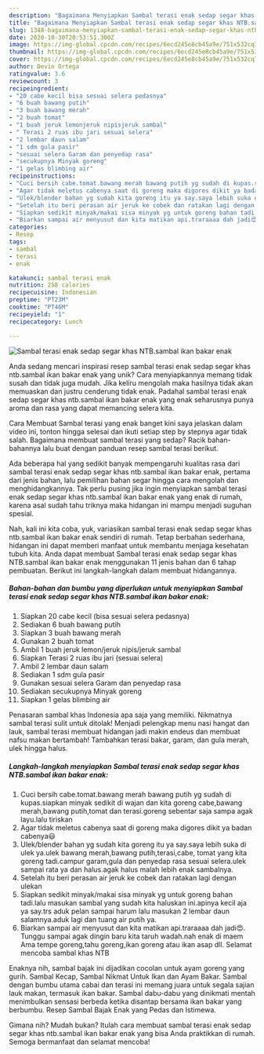 ```yaml
---
description: "Bagaimana Menyiapkan Sambal terasi enak sedap segar khas NTB.sambal ikan bakar enak Anti Gagal"
title: "Bagaimana Menyiapkan Sambal terasi enak sedap segar khas NTB.sambal ikan bakar enak Anti Gagal"
slug: 1348-bagaimana-menyiapkan-sambal-terasi-enak-sedap-segar-khas-ntbsambal-ikan-bakar-enak-anti-gagal
date: 2020-10-30T20:53:51.300Z
image: https://img-global.cpcdn.com/recipes/6ecd245e8cb45a9e/751x532cq70/sambal-terasi-enak-sedap-segar-khas-ntbsambal-ikan-bakar-enak-foto-resep-utama.jpg
thumbnail: https://img-global.cpcdn.com/recipes/6ecd245e8cb45a9e/751x532cq70/sambal-terasi-enak-sedap-segar-khas-ntbsambal-ikan-bakar-enak-foto-resep-utama.jpg
cover: https://img-global.cpcdn.com/recipes/6ecd245e8cb45a9e/751x532cq70/sambal-terasi-enak-sedap-segar-khas-ntbsambal-ikan-bakar-enak-foto-resep-utama.jpg
author: Devin Ortega
ratingvalue: 3.6
reviewcount: 3
recipeingredient:
- "20 cabe kecil bisa sesuai selera pedasnya"
- "6 buah bawang putih"
- "3 buah bawang merah"
- "2 buah tomat"
- "1 buah jeruk lemonjeruk nipisjeruk sambal"
- " Terasi 2 ruas ibu jari sesuai selera"
- "2 lembar daun salam"
- "1 sdm gula pasir"
- "sesuai selera Garam dan penyedap rasa"
- "secukupnya Minyak goreng"
- "1 gelas blimbing air"
recipeinstructions:
- "Cuci bersih cabe.tomat.bawang merah bawang putih yg sudah di kupas.siapkan minyak sedikit di wajan dan kita goreng cabe,bawang merah,bawang putih,tomat dan terasi.goreng sebentar saja sampa agak layu.lalu tiriskan"
- "Agar tidak meletus cabenya saat di goreng maka digores dikit ya badan cabenya😃"
- "Ulek/blender bahan yg sudah kita goreng itu ya say.saya lebih suka di ulek ya.ulek bawang merah,bawang putih,terasi,cabe, tomat yang kita goreng tadi.campur garam,gula dan penyedap rasa sesuai selera.ulek sampai rata ya dan halus.agak halus malah lebih enak sambalnya."
- "Setelah itu beri perasan air jeruk ke cobek dan ratakan lagi dengan ulekan"
- "Siapkan sedikit minyak/makai sisa minyak yg untuk goreng bahan tadi.lalu masukan sambal yang sudah kita haluskan ini.apinya kecil aja ya say.trs aduk pelan sampai harum lalu masukan 2 lembar daun salamnya.aduk lagi dan tuang air putih ya."
- "Biarkan sampai air menyusut dan kita matikan api.traraaaa dah jadi😍. Tunggu sampai agak dingin baru kita taruh wadah.nah enak di maem Ama tempe goreng,tahu goreng,ikan goreng atau ikan asap dll. Selamat mencoba sambal khas NTB"
categories:
- Resep
tags:
- sambal
- terasi
- enak

katakunci: sambal terasi enak 
nutrition: 258 calories
recipecuisine: Indonesian
preptime: "PT23M"
cooktime: "PT46M"
recipeyield: "1"
recipecategory: Lunch

---
```



![Sambal terasi enak sedap segar khas NTB.sambal ikan bakar enak](https://img-global.cpcdn.com/recipes/6ecd245e8cb45a9e/751x532cq70/sambal-terasi-enak-sedap-segar-khas-ntbsambal-ikan-bakar-enak-foto-resep-utama.jpg)

Anda sedang mencari inspirasi resep sambal terasi enak sedap segar khas ntb.sambal ikan bakar enak yang unik? Cara menyiapkannya memang tidak susah dan tidak juga mudah. Jika keliru mengolah maka hasilnya tidak akan memuaskan dan justru cenderung tidak enak. Padahal sambal terasi enak sedap segar khas ntb.sambal ikan bakar enak yang enak seharusnya punya aroma dan rasa yang dapat memancing selera kita.

Cara Membuat Sambal terasi yang enak banget kini saya jelaskan dalam video ini, tonton hingga selesai dan ikuti setiap step by stepnya agar tidak salah. Bagaimana membuat sambal terasi yang sedap? Racik bahan-bahannya lalu buat dengan panduan resep sambal terasi berikut.

Ada beberapa hal yang sedikit banyak mempengaruhi kualitas rasa dari sambal terasi enak sedap segar khas ntb.sambal ikan bakar enak, pertama dari jenis bahan, lalu pemilihan bahan segar hingga cara mengolah dan menghidangkannya. Tak perlu pusing jika ingin menyiapkan sambal terasi enak sedap segar khas ntb.sambal ikan bakar enak yang enak di rumah, karena asal sudah tahu triknya maka hidangan ini mampu menjadi suguhan spesial.


Nah, kali ini kita coba, yuk, variasikan sambal terasi enak sedap segar khas ntb.sambal ikan bakar enak sendiri di rumah. Tetap berbahan sederhana, hidangan ini dapat memberi manfaat untuk membantu menjaga kesehatan tubuh kita. Anda dapat membuat Sambal terasi enak sedap segar khas NTB.sambal ikan bakar enak menggunakan 11 jenis bahan dan 6 tahap pembuatan. Berikut ini langkah-langkah dalam membuat hidangannya.

<!--inarticleads1-->

##### Bahan-bahan dan bumbu yang diperlukan untuk menyiapkan Sambal terasi enak sedap segar khas NTB.sambal ikan bakar enak:

1. Siapkan 20 cabe kecil (bisa sesuai selera pedasnya)
1. Sediakan 6 buah bawang putih
1. Siapkan 3 buah bawang merah
1. Gunakan 2 buah tomat
1. Ambil 1 buah jeruk lemon/jeruk nipis/jeruk sambal
1. Siapkan  Terasi 2 ruas ibu jari (sesuai selera)
1. Ambil 2 lembar daun salam
1. Sediakan 1 sdm gula pasir
1. Gunakan sesuai selera Garam dan penyedap rasa
1. Sediakan secukupnya Minyak goreng
1. Siapkan 1 gelas blimbing air


Penasaran sambal khas Indonesia apa saja yang memiliki. Nikmatnya sambal terasi sulit untuk ditolak! Menjadi pelengkap menu nasi hangat dan lauk, sambal terasi membuat hidangan jadi makin endeus dan membuat nafsu makan bertambah! Tambahkan terasi bakar, garam, dan gula merah, ulek hingga halus. 

<!--inarticleads2-->

##### Langkah-langkah menyiapkan Sambal terasi enak sedap segar khas NTB.sambal ikan bakar enak:

1. Cuci bersih cabe.tomat.bawang merah bawang putih yg sudah di kupas.siapkan minyak sedikit di wajan dan kita goreng cabe,bawang merah,bawang putih,tomat dan terasi.goreng sebentar saja sampa agak layu.lalu tiriskan
1. Agar tidak meletus cabenya saat di goreng maka digores dikit ya badan cabenya😃
1. Ulek/blender bahan yg sudah kita goreng itu ya say.saya lebih suka di ulek ya.ulek bawang merah,bawang putih,terasi,cabe, tomat yang kita goreng tadi.campur garam,gula dan penyedap rasa sesuai selera.ulek sampai rata ya dan halus.agak halus malah lebih enak sambalnya.
1. Setelah itu beri perasan air jeruk ke cobek dan ratakan lagi dengan ulekan
1. Siapkan sedikit minyak/makai sisa minyak yg untuk goreng bahan tadi.lalu masukan sambal yang sudah kita haluskan ini.apinya kecil aja ya say.trs aduk pelan sampai harum lalu masukan 2 lembar daun salamnya.aduk lagi dan tuang air putih ya.
1. Biarkan sampai air menyusut dan kita matikan api.traraaaa dah jadi😍. Tunggu sampai agak dingin baru kita taruh wadah.nah enak di maem Ama tempe goreng,tahu goreng,ikan goreng atau ikan asap dll. Selamat mencoba sambal khas NTB


Enaknya nih, sambal bajak ini dijadikan cocolan untuk ayam goreng yang gurih. Sambal Kecap, Sambal Nikmat Untuk Ikan dan Ayam Bakar. Sambal dengan bumbu utama cabai dan terasi ini memang juara untuk segala sajian lauk makan, termasuk ikan bakar. Sambal dabu-dabu yang dinikmati mentah menimbulkan sensasi berbeda ketika disantap bersama ikan bakar yang berbumbu. Resep Sambal Bajak Enak yang Pedas dan Istimewa. 

Gimana nih? Mudah bukan? Itulah cara membuat sambal terasi enak sedap segar khas ntb.sambal ikan bakar enak yang bisa Anda praktikkan di rumah. Semoga bermanfaat dan selamat mencoba!

